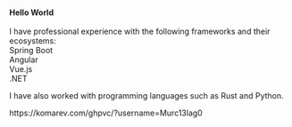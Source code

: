 ###
<p align="left">
  <strong>Hello World</strong><br><br>
  I have professional experience with the following frameworks and their ecosystems:<br>
  Spring Boot<br>
  Angular<br>
  Vue.js<br>
  .NET<br>
</p>

<p align="left">
  I have also worked with programming languages such as Rust and Python.
</p>
https://komarev.com/ghpvc/?username=Murc13lag0

###
